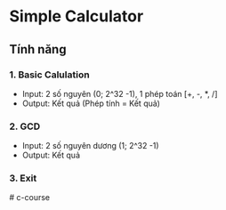 # Simple Calculator
## Tính năng

### 1. Basic Calulation
 - Input: 2 số nguyên (0; 2^32 -1), 1 phép toán [+, -, *, /]
 - Output: Kết quả (Phép tính = Kết quả)
### 2. GCD
 - Input: 2 số nguyên dương (1; 2^32 -1)
 - Output: Kết quả 
### 3. Exit
#   c - c o u r s e  
 